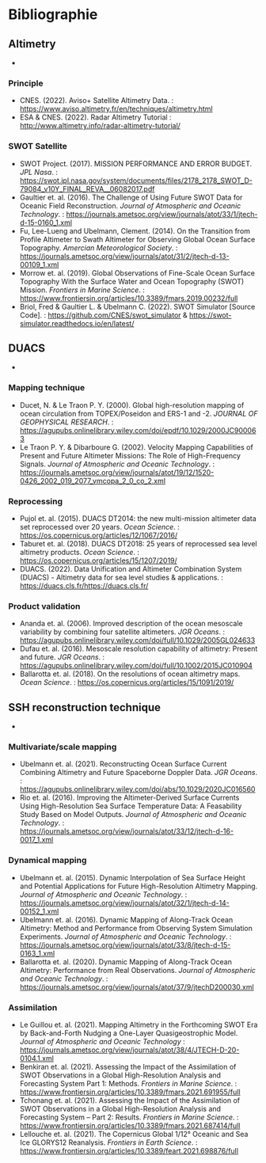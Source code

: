 # Bibliographie

## Altimetry 
-
### Principle 
- CNES. (2022). Aviso+ Satellite Altimetry Data. : https://www.aviso.altimetry.fr/en/techniques/altimetry.html
- ESA & CNES. (2022). Radar Altimetry Tutorial : http://www.altimetry.info/radar-altimetry-tutorial/

### SWOT Satellite 
- SWOT Project. (2017). MISSION PERFORMANCE AND ERROR BUDGET. *JPL Nasa*. : https://swot.jpl.nasa.gov/system/documents/files/2178_2178_SWOT_D-79084_v10Y_FINAL_REVA__06082017.pdf
- Gaultier et. al. (2016). The Challenge of Using Future SWOT Data for Oceanic Field Reconstruction. *Journal of Atmospheric and Oceanic Technology*. :  https://journals.ametsoc.org/view/journals/atot/33/1/jtech-d-15-0160_1.xml
- Fu, Lee-Lueng and Ubelmann, Clement. (2014). On the Transition from Profile Altimeter to Swath Altimeter for Observing Global Ocean Surface Topography. *Amercian Meteorological Society*. : https://journals.ametsoc.org/view/journals/atot/31/2/jtech-d-13-00109_1.xml
- Morrow et. al. (2019). Global Observations of Fine-Scale Ocean Surface Topography With the Surface Water and Ocean Topography (SWOT) Mission. *Frontiers in Marine Science*. : https://www.frontiersin.org/articles/10.3389/fmars.2019.00232/full
- Briol, Fred & Gaultier L. & Ubelmann C. (2022). SWOT Simulator [Source Code]. : https://github.com/CNES/swot_simulator & https://swot-simulator.readthedocs.io/en/latest/

## DUACS 
-
### Mapping technique 
- Ducet, N. & Le Traon P. Y. (2000). Global high-resolution mapping of ocean circulation from TOPEX/Poseidon and ERS-1 and -2. *JOURNAL OF GEOPHYSICAL RESEARCH*. : https://agupubs.onlinelibrary.wiley.com/doi/epdf/10.1029/2000JC900063
- Le Traon P. Y. & Dibarboure G. (2002). Velocity Mapping Capabilities of Present and Future Altimeter Missions: The Role of High-Frequency Signals. *Journal of Atmospheric and Oceanic Technology*. : https://journals.ametsoc.org/view/journals/atot/19/12/1520-0426_2002_019_2077_vmcopa_2_0_co_2.xml

### Reprocessing 
- Pujol et. al. (2015). DUACS DT2014: the new multi-mission altimeter data set reprocessed over 20 years. *Ocean Science*. : https://os.copernicus.org/articles/12/1067/2016/
- Taburet et. al. (2018). DUACS DT2018: 25 years of reprocessed sea level altimetry products. *Ocean Science*. : https://os.copernicus.org/articles/15/1207/2019/
- DUACS. (2022). Data Unification and Altimeter Combination System (DUACS) - Altimetry data for sea level studies & applications. : https://duacs.cls.fr/https://duacs.cls.fr/

### Product validation 
- Ananda et. al. (2006). Improved description of the ocean mesoscale variability by combining four satellite altimeters. *JGR Oceans*. : https://agupubs.onlinelibrary.wiley.com/doi/full/10.1029/2005GL024633
- Dufau et. al. (2016). Mesoscale resolution capability of altimetry: Present and future. *JGR Oceans*. : https://agupubs.onlinelibrary.wiley.com/doi/full/10.1002/2015JC010904
- Ballarotta et. al. (2018). On the resolutions of ocean altimetry maps. *Ocean Science*. : https://os.copernicus.org/articles/15/1091/2019/

## SSH reconstruction technique 
-
### Multivariate/scale mapping 
- Ubelmann et. al. (2021). Reconstructing Ocean Surface Current Combining Altimetry and Future Spaceborne Doppler Data. *JGR Oceans*. : https://agupubs.onlinelibrary.wiley.com/doi/abs/10.1029/2020JC016560
- Rio et. al. (2016). Improving the Altimeter-Derived Surface Currents Using High-Resolution Sea Surface Temperature Data: A Feasability Study Based on Model Outputs. *Journal of Atmospheric and Oceanic Technology*. :  https://journals.ametsoc.org/view/journals/atot/33/12/jtech-d-16-0017_1.xml

### Dynamical mapping 
- Ubelmann et. al. (2015). Dynamic Interpolation of Sea Surface Height and Potential Applications for Future High-Resolution Altimetry Mapping. *Journal of Atmospheric and Oceanic Technology*. : https://journals.ametsoc.org/view/journals/atot/32/1/jtech-d-14-00152_1.xml
- Ubelmann et. al. (2016). Dynamic Mapping of Along-Track Ocean Altimetry: Method and Performance from Observing System Simulation Experiments. *Journal of Atmospheric and Oceanic Technology*. : https://journals.ametsoc.org/view/journals/atot/33/8/jtech-d-15-0163_1.xml
- Ballarotta et. al. (2020). Dynamic Mapping of Along-Track Ocean Altimetry: Performance from Real Observations. *Journal of Atmospheric and Oceanic Technology*. : https://journals.ametsoc.org/view/journals/atot/37/9/jtechD200030.xml

### Assimilation 
- Le Guillou et. al. (2021). Mapping Altimetry in the Forthcoming SWOT Era by Back-and-Forth Nudging a One-Layer Quasigeostrophic Model. *Journal of Atmospheric and Oceanic Technology* : https://journals.ametsoc.org/view/journals/atot/38/4/JTECH-D-20-0104.1.xml
- Benkiran et. al. (2021). Assessing the Impact of the Assimilation of SWOT Observations in a Global High-Resolution Analysis and Forecasting System Part 1: Methods. *Frontiers in Marine Science*. : https://www.frontiersin.org/articles/10.3389/fmars.2021.691955/full 
- Tchonang et. al. (2021). Assessing the Impact of the Assimilation of SWOT Observations in a Global High-Resolution Analysis and Forecasting System – Part 2: Results. *Frontiers in Marine Science*. : https://www.frontiersin.org/articles/10.3389/fmars.2021.687414/full 
- Lellouche et. al. (2021). The Copernicus Global 1/12° Oceanic and Sea Ice GLORYS12 Reanalysis. *Frontiers in Earth Science*. : https://www.frontiersin.org/articles/10.3389/feart.2021.698876/full 

